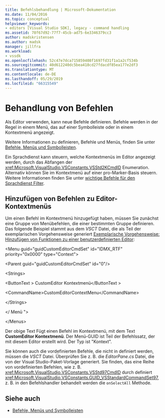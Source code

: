 ```yaml
---
title: Befehlsbehandlung | Microsoft-Dokumentation
ms.date: 11/04/2016
ms.topic: conceptual
helpviewer_keywords:
- editors [Visual Studio SDK], legacy - command handling
ms.assetid: 78f67d92-77f7-45cb-ad75-6e3346379cc3
author: madskristensen
ms.author: madsk
manager: jillfra
ms.workload:
- vssdk
ms.openlocfilehash: 52c47e7dca715859408f1697fd31f1a1a2cf534b
ms.sourcegitcommit: 40d612240dc5bea418cd27fdacdf85ea177e2df3
ms.translationtype: MT
ms.contentlocale: de-DE
ms.lasthandoff: 05/29/2019
ms.locfileid: "66315549"
---
```

# <a name="command-handling"></a>Behandlung von Befehlen
Als Editor verwenden, kann neue Befehle definieren. Befehle werden in der Regel in einem Menü, das auf einer Symbolleiste oder in einem Kontextmenü angezeigt.

 Weitere Informationen zu definieren, Befehle und Menüs, finden Sie unter [Befehle, Menüs und Symbolleisten](../extensibility/internals/commands-menus-and-toolbars.md).

 Ein Sprachdienst kann steuern, welche Kontextmenüs im Editor angezeigt werden, durch das Abfangen der <xref:Microsoft.VisualStudio.VSConstants.VSStd2KCmdID> Enumeration. Alternativ können Sie im Kontextmenü auf einer pro-Marker-Basis steuern. Weitere Informationen finden Sie unter [wichtige Befehle für den Sprachdienst Filter](../extensibility/internals/important-commands-for-language-service-filters.md).

## <a name="add-commands-to-the-editor-context-menu"></a>Hinzufügen von Befehlen zu Editor-Kontextmenüs
 Um einen Befehl im Kontextmenü hinzugefügt haben, müssen Sie zunächst eine Gruppe von Menübefehlen, die einer bestimmten Gruppe definieren. Das folgende Beispiel stammt aus dem *VSCT* Datei, die als Teil der exemplarischen Vorgehensweise generiert [Exemplarische Vorgehensweise: Hinzufügen von Funktionen zu einer benutzerdefinierten Editor](../extensibility/walkthrough-adding-features-to-a-custom-editor.md):

 \<Menu guid="guidCustomEditorCmdSet" id="IDMX_RTF" priority="0x0000" type="Context">

 \<Parent guid="guidCustomEditorCmdSet" id="0"/>

 \<Strings>

 \<ButtonText > CustomEditor Kontextmenü\</ButtonText >

 \<CommandName>CustomEditorContextMenu\</CommandName>

 \</Strings>

 \</ Menü ">

 \</Menus>

 Der obige Text Fügt einen Befehl im Kontextmenü, mit dem Text **CustomEditor Kontextmenü**. Der Menü-GUID ist Teil der Befehlssatz, der mit diesem Editor erstellt wird. Der Typ ist "Kontext".

 Sie können auch die vordefinierten Befehle, die nicht in definiert werden, müssen die *VSCT* Datei. Überprüfen Sie z. B. die *EditorPane.cs* Datei, die von der Visual Studio-Paket-Vorlage generiert. Sie finden, das eine Reihe von vordefinierten Befehlen, wie z. B. <xref:Microsoft.VisualStudio.VSConstants.VSStd97CmdID> durch definiert <xref:Microsoft.VisualStudio.VSConstants.GUID_VSStandardCommandSet97>, z. B. in den Befehlshandler behandelt werden die `onSelectAll` Methode.

## <a name="see-also"></a>Siehe auch
- [Befehle, Menüs und Symbolleisten](../extensibility/internals/commands-menus-and-toolbars.md)